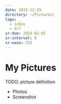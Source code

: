 ```yaml
---
date: 2022-12-29
directory: ~/Pictures/
tags:
  - inbox
  - art
sr-due: 2024-02-05
sr-interval: 8
sr-ease: 253
---
```

# My Pictures

TODO: picture definition

- Photos
- Screenshot
